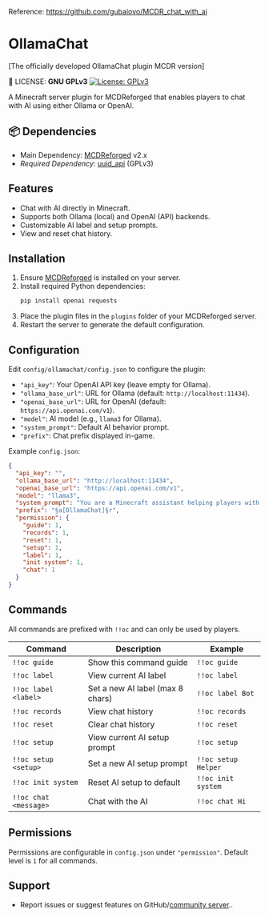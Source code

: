 Reference: https://github.com/gubaiovo/MCDR_chat_with_ai
# OllamaChat

[The officially developed OllamaChat plugin MCDR version]

📜 LICENSE: **GNU GPLv3** [![License: GPLv3](https://img.shields.io/badge/License-GPLv3-blue.svg)](https://www.gnu.org/licenses/gpl-3.0)

A Minecraft server plugin for MCDReforged that enables players to chat with AI using either Ollama or OpenAI.

## 📦 Dependencies
- Main Dependency: [MCDReforged](https://github.com/MCDReforged/MCDReforged) v2.x
- *Required Dependency*: [uuid_api](https://github.com/AnzhiZhang/MCDReforgedPlugins/tree/master/src/uuid_api) (GPLv3)

## Features
- Chat with AI directly in Minecraft.
- Supports both Ollama (local) and OpenAI (API) backends.
- Customizable AI label and setup prompts.
- View and reset chat history.

## Installation
1. Ensure [MCDReforged](https://github.com/MCDReforged/MCDReforged) is installed on your server.
2. Install required Python dependencies:
   ```bash
   pip install openai requests
   ```
3. Place the plugin files in the `plugins` folder of your MCDReforged server.
4. Restart the server to generate the default configuration.

## Configuration
Edit `config/ollamachat/config.json` to configure the plugin:
- `"api_key"`: Your OpenAI API key (leave empty for Ollama).
- `"ollama_base_url"`: URL for Ollama (default: `http://localhost:11434`).
- `"openai_base_url"`: URL for OpenAI (default: `https://api.openai.com/v1`).
- `"model"`: AI model (e.g., `llama3` for Ollama).
- `"system_prompt"`: Default AI behavior prompt.
- `"prefix"`: Chat prefix displayed in-game.

Example `config.json`:
```json
{
  "api_key": "",
  "ollama_base_url": "http://localhost:11434",
  "openai_base_url": "https://api.openai.com/v1",
  "model": "llama3",
  "system_prompt": "You are a Minecraft assistant helping players with game-related questions.",
  "prefix": "§a[OllamaChat]§r",
  "permission": {
    "guide": 1,
    "records": 1,
    "reset": 1,
    "setup": 1,
    "label": 1,
    "init system": 1,
    "chat": 1
  }
}
```

## Commands
All commands are prefixed with `!!oc` and can only be used by players.

| Command                | Description                     | Example                |
|-----------------------|--------------------------------|-----------------------|
| `!!oc guide`          | Show this command guide        | `!!oc guide`          |
| `!!oc label`          | View current AI label          | `!!oc label`          |
| `!!oc label <label>`  | Set a new AI label (max 8 chars) | `!!oc label Bot`    |
| `!!oc records`        | View chat history              | `!!oc records`        |
| `!!oc reset`          | Clear chat history             | `!!oc reset`          |
| `!!oc setup`          | View current AI setup prompt   | `!!oc setup`          |
| `!!oc setup <setup>`  | Set a new AI setup prompt      | `!!oc setup Helper`   |
| `!!oc init system`    | Reset AI setup to default      | `!!oc init system`    |
| `!!oc chat <message>` | Chat with the AI               | `!!oc chat Hi`        |

## Permissions
Permissions are configurable in `config.json` under `"permission"`. Default level is `1` for all commands.

## Support
- Report issues or suggest features on GitHub/[community server](https://chat.sarskin.cn/invite/iHgI6LTX)..
